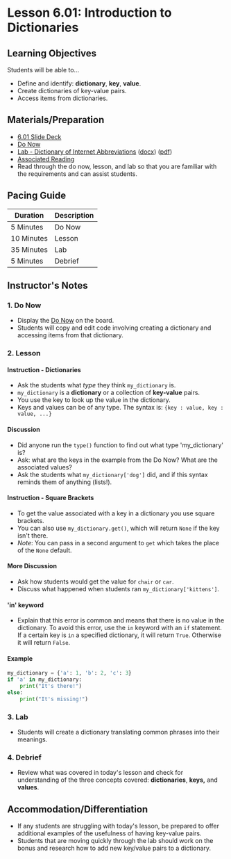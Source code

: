 # Lesson 6.01: Introduction to Dictionaries

## Learning Objectives

Students will be able to...

* Define and identify: **dictionary**, **key**, **value**.
* Create dictionaries of key-value pairs.
* Access items from dictionaries.

## Materials/Preparation

* [6.01 Slide Deck](https://github.com/Areson/2nd-semester-introduction-to-computer-science/raw/master/units/6_unit/slidedecks/Intro%20Python%206.01%20TEALS.pptx)
* [Do Now][]
* [Lab - Dictionary of Internet Abbreviations][] ([docx][]) ([pdf][])
* [Associated Reading](https://tealsk12.github.io/2nd-semester-introduction-to-computer-science/readings.md#associatedreadings/6.1)
* Read through the do now, lesson, and lab so that you are familiar with the requirements and can assist students.

## Pacing Guide

| **Duration**   | **Description** |
| ---------- | ----------- |
| 5 Minutes  | Do Now      |
| 10 Minutes | Lesson      |
| 35 Minutes | Lab         |
| 5 Minutes | Debrief     |

## Instructor's Notes

### 1. Do Now

* Display the [Do Now][] on the board.
* Students will copy and edit code involving creating a dictionary and accessing items from that dictionary.

### 2. Lesson

#### Instruction - Dictionaries

* Ask the students what *type* they think `my_dictionary` is.
* `my_dictionary` is a **dictionary** or a collection of **key-value** pairs.
* You use the key to look up the value in the dictionary.
* Keys and values can be of any type. The syntax is: `{key : value, key : value, ...}`

#### Discussion

* Did anyone run the `type()` function to find out what type 'my_dictionary' is?
* Ask: what are the keys in the example from the Do Now? What are the associated values?
* Ask the students what `my_dictionary['dog']` did, and if this syntax reminds them of anything (lists!).

#### Instruction - Square Brackets

* To get the value associated with a key in a dictionary you use square brackets.
* You can also use `my_dictionary.get()`, which will return `None` if the key isn't there.
* *Note*: You can pass in a second argument to `get` which takes the place of the `None` default.

#### More Discussion

* Ask how students would get the value for `chair` or `car`.
* Discuss what happened when students ran `my_dictionary['kittens']`.

#### 'in' keyword

* Explain that this error is common and means that there is no value in the dictionary.
To avoid this error, use the `in` keyword with an `if` statement. If a certain key
is `in` a specified dictionary, it will return `True`. Otherwise it will return `False`.

#### Example

 ```python
 my_dictionary = {'a': 1, 'b': 2, 'c': 3}
 if 'a' in my_dictionary:
     print("It's there!")
 else:
     print("It's missing!")
 ```

### 3. Lab

* Students will create a dictionary translating common phrases into their meanings.

### 4. Debrief

* Review what was covered in today's lesson and check for understanding of the three concepts covered: **dictionaries**, **keys,** and **values**.

## Accommodation/Differentiation

* If any students are struggling with today's lesson, be prepared to offer additional examples of the usefulness of having key-value pairs.
* Students that are moving quickly through the lab should work on the bonus and research how to add new key/value pairs to a dictionary.

[Do Now]: do_now.md
[Lab - Dictionary of Internet Abbreviations]: lab.md
[pdf]: https://github.com/Areson/2nd-semester-introduction-to-computer-science/raw/master/units/6_unit/01_lesson/lab.pdf
[docx]: https://github.com/Areson/2nd-semester-introduction-to-computer-science/raw/master/units/6_unit/01_lesson/lab.docx
